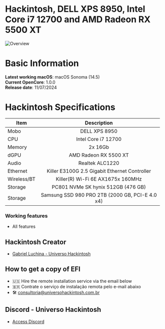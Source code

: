 # Hackintosh, DELL XPS 8950, Intel Core i7 12700 and AMD Radeon RX 5500 XT

![Overview](https://github.com/luchina-gabriel/EFI-DELL-XPS-8950-CORE-i7-12700-RX-5500-XT-PUBLIC/assets/23700365/695357ee-74ad-48d6-8ed4-a9ee138693c3)

# Basic Information

**Latest working macOS**: macOS Sonoma (14.5)
<br>
**Current OpenCore**: 1.0.0
<br>
**Release date**: 11/07/2024

# Hackintosh Specifications
|Item|Description|
|-|:-------:|
|Mobo|DELL XPS 8950|
|CPU|Intel Core i7 12700|
|Memory|2x 16Gb|
|dGPU|AMD Radeon RX 5500 XT|
|Audio|Realtek ALC1220|
|Ethernet|Killer E3100G 2.5 Gigabit Ethernet Controller|
|Wireless/BT|Killer(R) Wi-Fi 6E AX1675x 160MHz|
|Storage|PC801 NVMe SK hynix 512GB (476 GB)|
|Storage|Samsung SSD 980 PRO 2TB (2000 GB, PCI-E 4.0 x4)|

### Working features
- All features

## Hackintosh Creator
- [Gabriel Luchina - Universo Hackintosh](https://luchina.com.br)

## How to get a copy of EFI
- 🇺🇸 Hire the remote installation service via the email below
- 🇧🇷 Contrate o serviço de instalação remota pelo e-mail abaixo
- 🛠️ [consultoria@universohackintosh.com.br](mailto:consultoria@universohackintosh.com.br)

## Discord - Universo Hackintosh
- [Access Discord](https://discord.universohackintosh.com.br)
